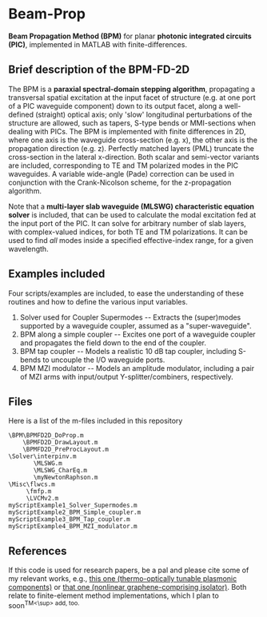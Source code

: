 # Beam-Prop
**Beam Propagation Method (BPM)** for planar **photonic integrated circuits (PIC)**, implemented in MATLAB with finite-differences.

## Brief description of the BPM-FD-2D

The BPM is a **paraxial spectral-domain stepping algorithm**, propagating a transversal spatial excitation at the input facet of structure (e.g. at one port of a PIC waveguide component) down to its output facet, along a well-defined (straight) optical axis; only 'slow' longitudinal perturbations of the structure are allowed, such as tapers, S-type bends or MMI-sections when dealing with PICs. The BPM is implemented with finite differences in 2D, where one axis is the waveguide cross-section (e.g. x), the other axis is the propagation direction (e.g. z). Perfectly matched layers (PML) truncate the cross-section in the lateral x-direction. Both scalar and semi-vector variants are included, corresponding to TE and TM polarized modes in the PIC waveguides. A variable wide-angle (Pade) correction can be used in conjunction with the Crank-Nicolson scheme, for the z-propagation algorithm.

Note that a **multi-layer slab waveguide (MLSWG) characteristic equation solver** is included, that can be used to calculate the modal excitation fed at the input port of the PIC. It can solve for arbitrary number of slab layers, with complex-valued indices, for both TE and TM polarizations. It can be used to find *all* modes inside a specified effective-index range, for a given wavelength.

## Examples included

Four scripts/examples are included, to ease the understanding of these routines and how to define the various input variables.
1. Solver used for Coupler Supermodes -- Extracts the (super)modes supported by a waveguide coupler, assumed as a "super-waveguide".
2. BPM along a simple coupler -- Excites one port of a waveguide coupler and propagates the field down to the end of the coupler.
3. BPM tap coupler -- Models a realistic 10 dB tap coupler, including S-bends to uncouple the I/O waveguide ports.
4. BPM MZI modulator -- Models an amplitude modulator, including a pair of MZI arms with input/output Y-splitter/combiners, respectively.

## Files

Here is a list of the m-files included in this repository
```
\BPM\BPMFD2D_DoProp.m
    \BPMFD2D_DrawLayout.m
    \BPMFD2D_PreProcLayout.m
\Solver\interpinv.m
       \MLSWG.m
       \MLSWG_CharEq.m
       \myNewtonRaphson.m
\Misc\flwcs.m
     \fmfp.m
     \LVCMv2.m
myScriptExample1_Solver_Supermodes.m
myScriptExample2_BPM_Simple_coupler.m
myScriptExample3_BPM_Tap_coupler.m
myScriptExample4_BPM_MZI_modulator.m
```

## References

If this code is used for research papers, be a pal and please cite some of my relevant works, e.g., [this one (thermo-optically tunable plasmonic components)](https://ieeexplore.ieee.org/abstract/document/5955059) or [that one (nonlinear graphene-comprising isolator)](https://ieeexplore.ieee.org/abstract/document/9395480). Both relate to finite-element method implementations, which I plan to soon<sup>TM<\sup> add, too.
		
